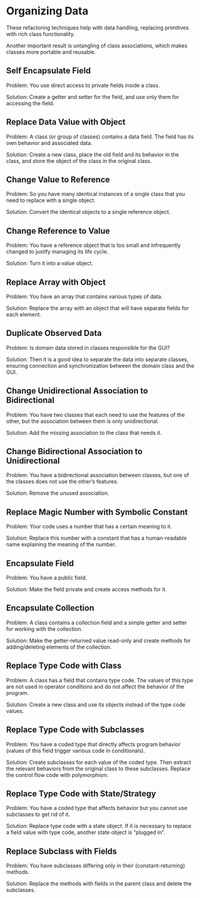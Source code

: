 # Organizing Data
These refactoring techniques help with data handling, replacing primitives with rich class functionality.

Another important result is untangling of class associations, which makes classes more portable and reusable.

## Self Encapsulate Field
Problem: You use direct access to private fields inside a class.

Solution: Create a getter and setter for the field, and use only them for accessing the field.

## Replace Data Value with Object
Problem: A class (or group of classes) contains a data field. The field has its own behavior and associated data.

Solution: Create a new class, place the old field and its behavior in the class, and store the object of the class in the original class.

## Change Value to Reference
Problem: So you have many identical instances of a single class that you need to replace with a single object.

Solution: Convert the identical objects to a single reference object.

## Change Reference to Value
Problem: You have a reference object that is too small and infrequently changed to justify managing its life cycle.

Solution: Turn it into a value object.

## Replace Array with Object
Problem: You have an array that contains various types of data.

Solution: Replace the array with an object that will have separate fields for each element.

## Duplicate Observed Data
Problem: Is domain data stored in classes responsible for the GUI?

Solution: Then it is a good idea to separate the data into separate classes, ensuring connection and synchronization between the domain class and the GUI.

## Change Unidirectional Association to Bidirectional
Problem: You have two classes that each need to use the features of the other, but the association between them is only unidirectional.

Solution: Add the missing association to the class that needs it.

## Change Bidirectional Association to Unidirectional
Problem: You have a bidirectional association between classes, but one of the classes does not use the other’s features.

Solution: Remove the unused association.

## Replace Magic Number with Symbolic Constant
Problem: Your code uses a number that has a certain meaning to it.

Solution: Replace this number with a constant that has a human-readable name explaining the meaning of the number.

## Encapsulate Field
Problem: You have a public field.

Solution: Make the field private and create access methods for it.

## Encapsulate Collection
Problem: A class contains a collection field and a simple getter and setter for working with the collection.

Solution: Make the getter-returned value read-only and create methods for adding/deleting elements of the collection.

## Replace Type Code with Class
Problem: A class has a field that contains type code. The values of this type are not used in operator conditions and do not affect the behavior of the program.

Solution: Create a new class and use its objects instead of the type code values.

## Replace Type Code with Subclasses
Problem: You have a coded type that directly affects program behavior (values of this field trigger various code in conditionals).

Solution: Create subclasses for each value of the coded type. Then extract the relevant behaviors from the original class to these subclasses. Replace the control flow code with polymorphism.

## Replace Type Code with State/Strategy
Problem: You have a coded type that affects behavior but you cannot use subclasses to get rid of it.

Solution: Replace type code with a state object. If it is necessary to replace a field value with type code, another state object is “plugged in”.

## Replace Subclass with Fields
Problem: You have subclasses differing only in their (constant-returning) methods.

Solution: Replace the methods with fields in the parent class and delete the subclasses.